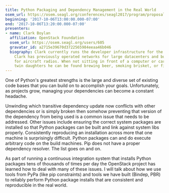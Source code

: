 ```yaml
---
title: Python Packaging and Dependency Management in the Real World
osem_url: https://osem.seagl.org/conferences/seagl2017/program/proposals/325
beginning: '2017-10-06T13:00:00.000-07:00'
end: '2017-10-06T13:20:00.000-07:00'
presenters:
- name: Clark Boylan
  affiliation: OpenStack Foundation
  osem_url: https://osem.seagl.org/users/605
  gravatar_id: a2715e39670d3722565984eeaa46b046
  biography: Clark currently runs the developer infrastructure for the OpenStack project.
    Clark has previously operated networks for large datacenters and built software
    for aircraft radios. When not sitting in front of a computer or caring for his
    twin daughters he can be found brewing beer, smoking brisket, or fishing for steelhead.
---
```


One of Python's greatest strengths is the large and diverse set of existing code bases that you can build on to accomplish your goals. Unfortunately, as projects grow, managing your dependencies can become a constant headache.

Unwinding which transitive dependency update now conflicts with other dependencies or is simply broken then somehow preventing that version of the dependency from being used is a common issue that needs to be addressed. Other issues include ensuring the correct system packages are installed so that Python packages can be built and link against system libs properly. Consistently reproducing an installation across more that one machine is surprisingly difficult. Python packages can and do execute arbitrary code on the build machines. Pip does not have a proper dependency resolver. The list goes on and on.

As part of running a continuous integration system that installs Python packages tens of thousands of times per day the OpenStack project has learned how to deal with many of these issues. I will talk about how we use tools from PyPa (like pip constraints) and tools we have built (Bindep, PBR) to reliably perform Python package installs that are consistent and reproducible in the real world.
